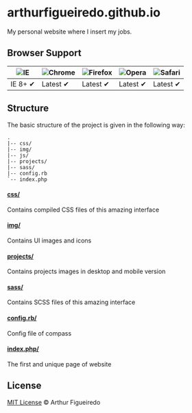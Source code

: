 arthurfigueiredo.github.io
==========================

My personal website where I insert my jobs.

## Browser Support

![IE](https://raw.github.com/paulirish/browser-logos/master/internet-explorer/internet-explorer_48x48.png) | ![Chrome](https://raw.github.com/paulirish/browser-logos/master/chrome/chrome_48x48.png) | ![Firefox](https://raw.github.com/paulirish/browser-logos/master/firefox/firefox_48x48.png) | ![Opera](https://raw.github.com/paulirish/browser-logos/master/opera/opera_48x48.png) | ![Safari](https://raw.github.com/paulirish/browser-logos/master/safari/safari_48x48.png)
--- | --- | --- | --- | --- |
IE 8+ ✔ | Latest ✔ | Latest ✔ | Latest ✔ | Latest ✔ |

## Structure

The basic structure of the project is given in the following way:

```
.
|-- css/
|-- img/
|-- js/
|-- projects/
|-- sass/
|-- config.rb
`-- index.php
```

#### [css/](https://github.com/arthurfigueiredo/arthurfigueiredo.github.io/tree/master/css)

Contains compiled CSS files of this amazing interface

#### [img/](https://github.com/arthurfigueiredo/arthurfigueiredo.github.io/tree/master/img)

Contains UI images and icons

#### [projects/](https://github.com/arthurfigueiredo/arthurfigueiredo.github.io/tree/master/projects)

Contains projects images in desktop and mobile version

#### [sass/](https://github.com/arthurfigueiredo/arthurfigueiredo.github.io/tree/master/sass)

Contains SCSS files of this amazing interface

#### [config.rb/](https://github.com/arthurfigueiredo/arthurfigueiredo.github.io/tree/master/config.rb)

Config file of compass

#### [index.php/](https://github.com/arthurfigueiredo/arthurfigueiredo.github.io/tree/master/index.php)

The first and unique page of website


## License

[MIT License](http://arthurfigueiredo.mit-license.org/) © Arthur Figueiredo

